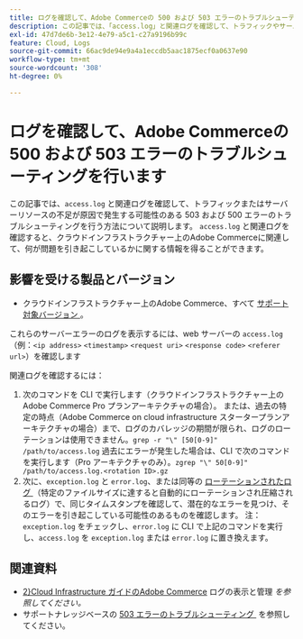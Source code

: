 ```yaml
---
title: ログを確認して、Adobe Commerceの 500 および 503 エラーのトラブルシューティングを行います
description: この記事では、「access.log」と関連ログを確認して、トラフィックやサーバーリソースの不足が原因で発生する可能性のある 503 および 500 エラーのトラブルシューティングを行う方法について説明します。 「access.log」と関連ログを確認すると、クラウドインフラストラクチャー上のAdobe Commerceに関連して問題を引き起こしている可能性のある原因に関する情報を得ることができます。
exl-id: 47d7de6b-3e12-4e79-a5c1-c27a9196b99c
feature: Cloud, Logs
source-git-commit: 66ac9de94e9a4a1eccdb5aac1875ecf0a0637e90
workflow-type: tm+mt
source-wordcount: '308'
ht-degree: 0%

---
```


# ログを確認して、Adobe Commerceの 500 および 503 エラーのトラブルシューティングを行います

この記事では、`access.log` と関連ログを確認して、トラフィックまたはサーバーリソースの不足が原因で発生する可能性のある 503 および 500 エラーのトラブルシューティングを行う方法について説明します。 `access.log` と関連ログを確認すると、クラウドインフラストラクチャー上のAdobe Commerceに関連して、何が問題を引き起こしているかに関する情報を得ることができます。

<!--
Bob - not in TOC
-->

## 影響を受ける製品とバージョン

* クラウドインフラストラクチャー上のAdobe Commerce、すべて [&#x200B; サポート対象バージョン &#x200B;](https://experienceleague.adobe.com/docs/commerce-operations/release/planning/lifecycle-policy.html?lang=ja)。

これらのサーバーエラーのログを表示するには、web サーバーの `access.log` （例：`<ip address>` `<timestamp>` `<request uri>` `<response code>` `<referer url>`）を確認します

関連ログを確認するには：

1. 次のコマンドを CLI で実行します（クラウドインフラストラクチャー上のAdobe Commerce Pro プランアーキテクチャの場合）。 または、過去の特定の時点（Adobe Commerce on cloud infrastructure スタータープランアーキテクチャの場合）まで、ログのカバレッジの期間が限られ、ログのローテーションは使用できません。`grep -r "\" [50[0-9]" /path/to/access.log` 過去にエラーが発生した場合は、CLI で次のコマンドを実行します（Pro アーキテクチャのみ）。`zgrep "\" 50[0-9]" /path/to/access.log.<rotation ID>.gz`
1. 次に、`exception.log` と `error.log`、または同等の [&#x200B; ローテーションされたログ &#x200B;](https://experienceleague.adobe.com/docs/commerce-operations/installation-guide/next-steps/configuration.html?lang=ja#log-rotation) （特定のファイルサイズに達すると自動的にローテーションされ圧縮されるログ）で、同じタイムスタンプを確認して、潜在的なエラーを見つけ、そのエラーを引き起こしている可能性のあるものを確認します。 注：`exception.log` をチェックし、`error.log` に CLI で上記のコマンドを実行し、`access.log` を `exception.log` または `error.log` に置き換えます。

## 関連資料

* [2&rbrace;Cloud Infrastructure ガイドのAdobe Commerce](https://experienceleague.adobe.com/docs/commerce-cloud-service/user-guide/develop/test/log-locations.html?lang=ja) ログの表示と管理 *を参照してください。*
* サポートナレッジベースの [503 エラーのトラブルシューティング &#x200B;](/help/troubleshooting/miscellaneous/troubleshooting-503-errors.md) を参照してください。